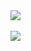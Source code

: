 <a href="https://github.com/Kiliken">
  <img align="center" src="https://github-readme-stats.vercel.app/api?username=Kiliken&rank_icon=github&theme=dark&card_width=400px&custom_title=Stats&show_icons=true" />
</a>
<br><br>
<a href="https://github.com/Kiliken">
  <img align="center" src="https://github-readme-stats.vercel.app/api/top-langs/?username=Kiliken&rank_icon=github&theme=dark&card_width=400px&custom_title=Languages&layout=compact" />
</a>


<!--
**Kiliken/Kiliken** is a ✨ _special_ ✨ repository because its `README.md` (this file) appears on your GitHub profile.

Here are some ideas to get you started:

- 🔭 I’m currently working on ...
- 🌱 I’m currently learning ...
- 👯 I’m looking to collaborate on ...
- 🤔 I’m looking for help with ...
- 💬 Ask me about ...
- 📫 How to reach me: ...
- 😄 Pronouns: ...
- ⚡ Fun fact: ...
-->

